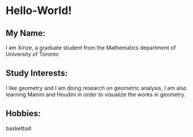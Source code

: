 # Hello-World!
## My Name:
I am Xinze, a graduate student from the Mathematics department of University of Toronto
## Study Interests:
I like geometry and I am doing research on geometric analysis, I am also learning Manim and Houdini in order to visualize the works in geometry.
## Hobbies:
basketball
